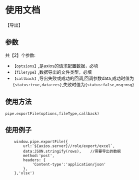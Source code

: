 # 使用文档
【导出】

## 参数
共【2】个参数:
- `【optsions】`,是axios的请求配置数据，必填
- `【fileType】`,数据导出的文件类型，必填
- `【callback】`,导出失败或成功的回调,回调参数data,成功时值为`{status:true,data:res}`,失败时值为`{status:false,msg:msg}`
## 使用方法

```
pipe.exportFile(options,fileType,callback)
```

## 使用例子

```
    window.pipe.exportFile({
        url:`${axios.server}//role/export/excel`, 
        data:JSON.stringify(rows),    //需要导出的数据
        method:'post',
        headers: {
            'Content-type':'application/json'
        },
    },'xlsx')
```